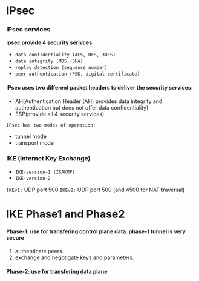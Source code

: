 # IPsec

### IPsec services
**ipsec provide 4 security serivces:**
- `data confidentiality (AES, DES, 3DES)`
- `data integrity (MD5, SHA)`
- `replay detection (sequence number)`
- `peer authentication (PSK, digital certificate)`


#### IPsec uses two different packet headers to deliver the security services: 
* AH(Authentication Header (AH) provides data integrity and authentication but does not offer data confidentiality)
* ESP(provide all 4 security services)



 
`IPsec has two modes of operation:`
* tunnel mode
* transport mode



### IKE (Internet Key Exchange)
* `IKE-version-1 (ISAKMP)`
* `IKE-version-2`


`IKEv1:` UDP port 500
`IKEv2:` UDP port 500 (and 4500 for NAT traversal)


# IKE Phase1 and Phase2 
####  Phase-1: use for transfering control plane data. phase-1 tunnel is very secure
1) authenticate peers.
2) exchange and negotigate keys and parameters.


#### Phase-2: use for transfering data plane
